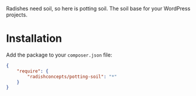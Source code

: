 Radishes need soil, so here is potting soil. The soil base for your WordPress projects.

# Installation

Add the package to your `composer.json` file:

```json
{
    "require": {
        "radishconcepts/potting-soil": "*"
    }
}
```